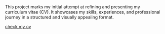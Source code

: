 # 
<p>This project marks my initial attempt at refining and presenting my curriculum vitae (CV). It showcases my skills, experiences, and professional journey in a structured and visually appealing format.</p>
<a href="https://yabuz87.github.io/CV/myCv.pdf">check my cv</a>
